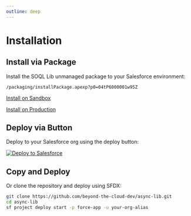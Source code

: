 ```yaml
---
outline: deep
---
```


# Installation <Badge type="tip" text="v1.0.0" />

## Install via Package

Install the SOQL Lib unmanaged package to your Salesforce environment:


`/packaging/installPackage.apexp?p0=04tP6000001w95Z`

<a href="https://test.salesforce.com/packaging/installPackage.apexp?p0=04tP6000001w95Z" target="_blank">
    <p>Install on Sandbox</p>
</a>

<a href="https://login.salesforce.com/packaging/installPackage.apexp?p0=04tP6000001w95Z" target="_blank">
    <p>Install on Production</p>
</a>

## Deploy via Button

Deploy to your Salesforce org using the deploy button:

<a href="https://githubsfdeploy.herokuapp.com?owner=beyond-the-cloud-dev&repo=async-lib&ref=main">
  <img alt="Deploy to Salesforce" src="https://raw.githubusercontent.com/afawcett/githubsfdeploy/master/deploy.png">
</a>

## Copy and Deploy

Or clone the repository and deploy using SFDX:

```bash
git clone https://github.com/beyond-the-cloud-dev/async-lib.git
cd async-lib
sf project deploy start -p force-app -u your-org-alias
```